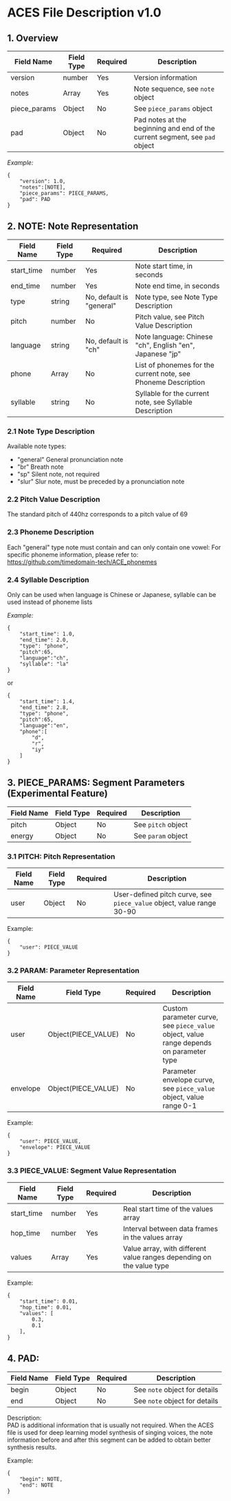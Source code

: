 # ACES File Description v1.0

## 1. Overview

| Field Name | Field Type | Required | Description |
| --- | --- | --- | --- |
| version | number | Yes | Version information |
| notes | Array | Yes | Note sequence, see `note` object |
| piece_params | Object | No | See `piece_params` object |
| pad | Object | No | Pad notes at the beginning and end of the current segment, see `pad` object |

*Example:*

```
{
    "version": 1.0, 
    "notes":[NOTE],
    "piece_params": PIECE_PARAMS,
    "pad": PAD
}
```

## 2. NOTE: Note Representation

| Field Name | Field Type | Required | Description |
| --- | --- | --- | --- |
| start_time | number | Yes | Note start time, in seconds |
| end_time | number | Yes | Note end time, in seconds  |
| type | string | No, default is "general" | Note type, see Note Type Description |
| pitch | number | No | Pitch value, see Pitch Value Description |
| language | string | No, default is "ch" | Note language: Chinese "ch", English "en", Japanese "jp" |
| phone | Array | No | List of phonemes for the current note, see Phoneme Description |
| syllable | string | No | Syllable for the current note, see Syllable Description |

### 2.1 Note Type Description
Available note types: 
 + "general"  General pronunciation note
 + "br" Breath note
 + "sp" Silent note, not required
 + "slur" Slur note, must be preceded by a pronunciation note
### 2.2 Pitch Value Description
The standard pitch of 440hz corresponds to a pitch value of 69
### 2.3 Phoneme Description
Each "general" type note must contain and can only contain one vowel: For specific phoneme information, please refer to: https://github.com/timedomain-tech/ACE_phonemes
### 2.4 Syllable Description
Only can be used when language is Chinese or Japanese, syllable can be used instead of phoneme lists

*Example:*

```
{
    "start_time": 1.0,
    "end_time": 2.0,
    "type": "phone",
    "pitch":65,
    "language":"ch",
    "syllable": "la"
}
```
or
```
{
    "start_time": 1.4,
    "end_time": 2.8,
    "type": "phone",
    "pitch":65,
    "language":"en",
    "phone":[
        "d",
        "r",
        "iy"
    ]
}
```

## 3. PIECE_PARAMS: Segment Parameters (Experimental Feature)

| Field Name | Field Type | Required | Description |
| --- | --- | --- | --- |
| pitch | Object | No | See `pitch` object |
| energy | Object | No | See `param` object |

### 3.1 PITCH: Pitch Representation

| Field Name | Field Type | Required | Description |
| --- | --- | --- | --- |
| user | Object | No | User-defined pitch curve, see `piece_value` object, value range 30-90 |

Example:

```
{
    "user": PIECE_VALUE
}
```

### 3.2 PARAM: Parameter Representation

| Field Name | Field Type | Required | Description |
| --- | --- | --- | --- |
| user | Object(PIECE_VALUE) | No | Custom parameter curve, see `piece_value` object, value range depends on parameter type |
| envelope | Object(PIECE_VALUE) | No | Parameter envelope curve, see `piece_value` object, value range 0-1 |

Example:

```
{
    "user": PIECE_VALUE,
    "envelope": PIECE_VALUE
}
```

### 3.3 PIECE_VALUE: Segment Value Representation

| Field Name | Field Type | Required | Description |
| --- | --- | --- | --- |
| start_time | number | Yes | Real start time of the values array |
| hop_time | number | Yes | Interval between data frames in the values array |
| values | Array | Yes | Value array, with different value ranges depending on the value type |

Example:

```
{
    "start_time": 0.01,
    "hop_time": 0.01,
    "values": [
        0.3,
        0.1
    ],
}
```
## 4. PAD:
| Field Name | Field Type | Required | Description |
| --- | --- | --- | --- |
| begin | Object | No | See `note` object for details |
| end | Object | No | See `note` object for details |

Description:  
PAD is additional information that is usually not required. When the ACES file is used for deep learning model synthesis of singing voices, the note information before and after this segment can be added to obtain better synthesis results.

Example:

```
{
    "begin": NOTE,
    "end": NOTE
}
```
